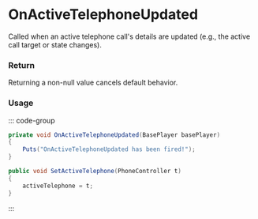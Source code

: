 # OnActiveTelephoneUpdated
<Badge type="info" text="Player"/><Badge type="danger" text="Carbon Compatible"/><Badge type="warning" text="Oxide Compatible"/>
Called when an active telephone call's details are updated (e.g., the active call target or state changes).

### Return
Returning a non-null value cancels default behavior.

### Usage
::: code-group
```csharp [Example]
private void OnActiveTelephoneUpdated(BasePlayer basePlayer)
{
	Puts("OnActiveTelephoneUpdated has been fired!");
}
```
```csharp [Source — Assembly-CSharp @ BasePlayer]
public void SetActiveTelephone(PhoneController t)
{
	activeTelephone = t;
}

```
:::
